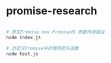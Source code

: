 # promise-research

``` bash

# 原生Promise new Promise时 参数传递错误
node index.js

# 自定义Promise中的使用箭头函数
node test.js


```
